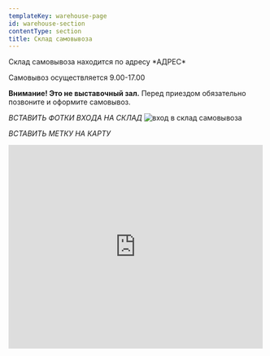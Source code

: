 ```yaml
---
templateKey: warehouse-page
id: warehouse-section
contentType: section
title: Склад самовывоза
---
```

Склад самовывоза находится по адресу \*АДРЕС\*

Самовывоз осуществляется 9.00-17.00

**Внимание! Это не выставочный зал.** Перед приездом обязательно позвоните и оформите самовывоз.

_ВСТАВИТЬ ФОТКИ ВХОДА НА СКЛАД_
![вход в склад самовывоза](img/meeting-space.png)

_ВСТАВИТЬ МЕТКУ НА КАРТУ_

<iframe src="https://yandex.ru/map-widget/v1/?um=constructor%3A7f57272eaf91ef17c1bea1ca9d1107576dc07459806b7d65cf73426e1522c66d&amp;source=constructor" width="500" height="400" frameborder="0"></iframe>
